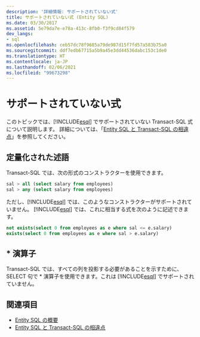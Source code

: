 ```yaml
---
description: '詳細情報: サポートされていない式'
title: サポートされていない式 (Entity SQL)
ms.date: 03/30/2017
ms.assetid: 5e79da7e-e78a-413c-8fb0-f3f9cd84f579
dev_langs:
- sql
ms.openlocfilehash: ceb57dc78f9685a79de987d15f7fd57a583b75a0
ms.sourcegitcommit: ddf7edb67715a5b9a45e3dd44536dabc153c1de0
ms.translationtype: HT
ms.contentlocale: ja-JP
ms.lasthandoff: 02/06/2021
ms.locfileid: "99673298"
---
```

# <a name="unsupported-expressions"></a>サポートされていない式

このトピックでは、[!INCLUDE[esql](../../../../../../includes/esql-md.md)] でサポートされていない Transact-SQL 式について説明します。 詳細については、「[Entity SQL と Transact-SQL の相違点](how-entity-sql-differs-from-transact-sql.md)」を参照してください。

## <a name="quantified-predicates"></a>定量化された述語

Transact-SQL では、次の形式のコンストラクターを使用できます。

```sql
sal > all (select salary from employees)
sal > any (select salary from employees)
```

ただし、[!INCLUDE[esql](../../../../../../includes/esql-md.md)] では、このようなコンストラクターがサポートされていません。 [!INCLUDE[esql](../../../../../../includes/esql-md.md)] では、これに相当する式を次のように記述できます。

```sql
not exists(select 0 from employees as e where sal <= e.salary)
exists(select 0 from employees as e where sal > e.salary)
```

## <a name="-operator"></a>* 演算子

Transact-SQL では、すべての列を投影する必要があることを示すために、SELECT 句で * 演算子を使用できます。これは [!INCLUDE[esql](../../../../../../includes/esql-md.md)] でサポートされていません。

## <a name="see-also"></a>関連項目

- [Entity SQL の概要](entity-sql-overview.md)
- [Entity SQL と Transact-SQL の相違点](how-entity-sql-differs-from-transact-sql.md)
